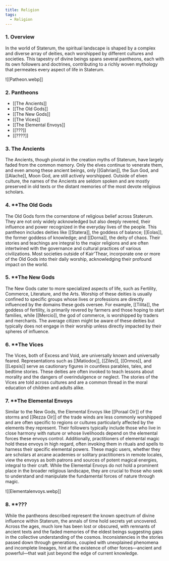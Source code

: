 ```yaml
---
title: Religion
tags:
  - Religion
---
```

### 1. **Overview**

In the world of Staterum, the spiritual landscape is shaped by a complex and diverse array of deities, each worshipped by different cultures and societies. This tapestry of divine beings spans several pantheons, each with its own followers and doctrines, contributing to a richly woven mythology that permeates every aspect of life in Staterum.

![[Patheon.webp]]

### 2. **Pantheons**

- [[The Ancients]]
- [[The Old Gods]]
- [[The New Gods]]
- [[The Vices]]
- [[The Elemental Envoys]]
- [[???]]
- [[????]]

### 3. **The Ancients**

The Ancients, though pivotal in the creation myths of Staterum, have largely faded from the common memory. Only the elves continue to venerate them, and even among these ancient beings, only [[Gahrian]], the Sun God, and [[Alache]], Moon God, are still actively worshipped. Outside of elven culture, the names of the Ancients are seldom spoken and are mostly preserved in old texts or the distant memories of the most devote religious scholars.

### 4. **The Old Gods

The Old Gods form the cornerstone of religious belief across Staterum. They are not only widely acknowledged but also deeply revered, their influence and power recognized in the everyday lives of the people. This pantheon includes deities like [[Statera]], the goddess of balance; [[Eolas]], the former goddess of knowledge; and [[Dorna]], the deity of chaos. Their stories and teachings are integral to the major religions and are often intertwined with the governance and cultural practices of various civilizations. Most societies outside of Kair'Thear, incorporate one or more of the Old Gods into their daily worship, acknowledging their profound impact on the world.

### 5. **The New Gods

The New Gods cater to more specialized aspects of life, such as Fertility, Commerce, Literature, and the Arts. Worship of these deities is usually confined to specific groups whose lives or professions are directly influenced by the domains these gods oversee. For example, [[Tilita]], the goddess of fertility, is primarily revered by farmers and those hoping to start families, while [[Mercio]], the god of commerce, is worshipped by traders and merchants. The average citizen might be aware of these deities but typically does not engage in their worship unless directly impacted by their spheres of influence.

### 6. **The Vices

The Vices, both of Excess and Void, are universally known and universally feared. Representations such as [[Matiodox]], [[Zilev]], [[Ormos]], and [[Lepsis]] serve as cautionary figures in countless parables, tales, and bedtime stories. These deities are often invoked to teach lessons about morality and the dangers of overindulgence or neglect. The stories of the Vices are told across cultures and are a common thread in the moral education of children and adults alike.

### 7. **The Elemental Envoys

Similar to the New Gods, the Elemental Envoys like [[Poraal Oir]] of the storms and [[Rezza Oir]] of the trade winds are less commonly worshipped and are often specific to regions or cultures particularly affected by the elements they represent. Their followers typically include those who live in close harmony with nature or whose livelihoods depend on the elemental forces these envoys control. Additionally, practitioners of elemental magic hold these envoys in high regard, often invoking them in rituals and spells to harness their specific elemental powers. These magic users, whether they are scholars at arcane academies or solitary practitioners in remote locales, view the envoys as both patrons and sources of potent magical energies, integral to their craft. While the Elemental Envoys do not hold a prominent place in the broader religious landscape, they are crucial to those who seek to understand and manipulate the fundamental forces of nature through magic.

![[Elementalenvoys.webp]]

### 8. **???

While the pantheons described represent the known spectrum of divine influence within Staterum, the annals of time hold secrets yet uncovered. Across the ages, much lore has been lost or obscured, with remnants of ancient texts and the faded memories of the eldest beings suggesting gaps in the collective understanding of the cosmos. Inconsistencies in the stories passed down through generations, coupled with unexplained phenomena and incomplete lineages, hint at the existence of other forces—ancient and powerful—that wait just beyond the edge of current knowledge.